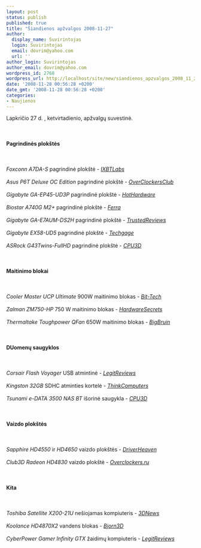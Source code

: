 ```yaml
---
layout: post
status: publish
published: true
title: "Šiandienos apžvalgos 2008-11-27"
author:
  display_name: Suvirintojas
  login: Suvirintojas
  email: dovrim@yahoo.com
  url: ''
author_login: Suvirintojas
author_email: dovrim@yahoo.com
wordpress_id: 2768
wordpress_url: http://localhost/site/new/siandienos_apzvalgos_2008_11_27/
date: '2008-11-28 00:56:28 +0200'
date_gmt: '2008-11-28 00:56:28 +0200'
categories:
- Naujienos
---
```

<p>Lapkričio 27 d. , ketvirtadienio, apžvalgų suvestinė.<br />
<br><br />
<br><b>Pagrindinės plokštės</b><br />
<br><br />
<br><i>Foxconn A7DA-S</i> pagrindinė plokštė - <i><a class="ns" href="http://ixbtlabs.com/articles3/mainboard/foxconn-a7da-s-790gx-p1.html">IXBTLabs</a></i><br />
<br><i>Asus P6T Deluxe OC Edition</i> pagrindinė plokštė - <i><a class="ns" href="http://www.overclockersclub.com/reviews/asus_p6t_deluxe/">OverClockersClub</a></i><br />
<br><i>Gigabyte GA-EP45-UD3P</i> pagrindinė plokštė - <i><a class="ns" href="http://hothardware.com/Articles/Gigabyte-GAEP45UD3P-Ultra-Durable-3-Motherboard/">HotHardware</a></i><br />
<br><i>Biostar A740G M2+</i> pagrindinė plokštė - <i><a class="ns" href="http://www.ferra.ru/online/system/83101/">Ferra</a></i><br />
<br><i>Gigabyte GA-E7AUM-DS2H</i> pagrindinė plokštė - <i><a class="ns" href="http://www.trustedreviews.com/motherboards/review/2008/11/27/Gigabyte-GA-E7AUM-DS2H/p1">TrustedReviews</a></i><br />
<br><i>Gigabyte EX58-UD5</i> pagrindinė plokštė - <i><a class="ns" href="http://techgage.com/article/gigabyte_ex58-ud5/">Techgage</a></i><br />
<br><i>ASRock G43Twins-FullHD</i> pagrindinė plokštė - <i><a class="ns" href="http://www.cpu3d.com/review/6271-1/asrock-g43twins-fullhd-motherboard/introduction.html">CPU3D</a></i><br />
<br><br />
<br><b>Maitinimo blokai</b><br />
<br><br />
<br><i>Cooler Master UCP Ultimate</i> 900W maitinimo blokas - <i><a class="ns" href="http://www.bit-tech.net/hardware/2008/11/27/cooler-master-ucp-ultimate-900w-psu/1">Bit-Tech</a></i><br />
<br><i>Zalman ZM750-HP</i> 750 W maitinimo blokas - <i><a class="ns" href="http://www.hardwaresecrets.com/article/661">HardwareSecrets</a></i><br />
<br><i>Thermaltake Toughpower QFan</i> 650W maitinimo blokas - <i><a class="ns" href="http://www.bigbruin.com/2008/ttqfan650_1">BigBruin</a></i><br />
<br><br />
<br><b>DUomenų saugyklos</b><br />
<br><br />
<br><i>Corsair Flash Voyager</i> USB atmintinė - <i><a class="ns" href="http://www.legitreviews.com/article/835/1/">LegitReviews</a></i><br />
<br><i>Kingston 32GB</i> SDHC atminties kortelė - <i><a class="ns" href="http://www.thinkcomputers.org/index.php?x=reviews&id=889">ThinkComputers</a></i><br />
<br><i>Tsunami e-DATA 3500 NAS BT</i> išorinė saugykla - <i><a class="ns" href="http://www.cpu3d.com/review/6644-1/tsunami-e-data-3500-nas-bt-enclosure/introduction.html">CPU3D</a></i><br />
<br><br />
<br><b>Vaizdo plokštės</b><br />
<br><br />
<br><i>Sapphire HD4550</i> ir <i>HD4650</i> vaizdo plokštės - <i><a class="ns" href="http://www.driverheaven.net/reviews.php?reviewid=671">DriverHeaven</a></i><br />
<br><i>Club3D Radeon HD4830</i> vaizdo plokštė - <i><a class="ns" href="http://overclockers.ru/lab/31153.shtml">Overclockers.ru</a></i><br />
<br><br />
<br><b>Kita</b><br />
<br><br />
<br><i>Toshiba Satellite X200-21U</i> nešiojamas kompiuteris - <i><a class="ns" href="http://www.3dnews.ru/mobile/toshiba-satellite-x200-21u/">3DNews</a></i><br />
<br><i>Koolance HD4870X2</i> vandens blokas - <i><a class="ns" href="http://www.bjorn3d.com/read.php?cID=1410">Bjorn3D</a></i><br />
<br><i>CyberPower Gamer Infinity GTX</i> žaidimų kompiuteris - <i><a class="ns" href="http://www.legitreviews.com/article/835/1/">LegitReviews</a></i><br />
<br><br />
<br><br />
<br></p>
